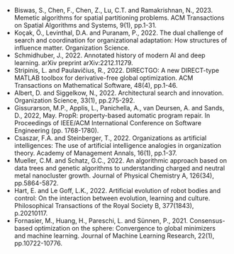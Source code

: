 * Biswas, S., Chen, F., Chen, Z., Lu, C.T. and Ramakrishnan, N., 2023. Memetic algorithms for spatial partitioning problems. ACM Transactions on Spatial Algorithms and Systems, 9(1), pp.1-31.
* Koçak, Ö., Levinthal, D.A. and Puranam, P., 2022. The dual challenge of search and coordination for organizational adaptation: How structures of influence matter. Organization Science.
* Schmidhuber, J., 2022. Annotated history of modern AI and deep learning. arXiv preprint arXiv:2212.11279.
* Stripinis, L. and Paulavičius, R., 2022. DIRECTGO: A new DIRECT-type MATLAB toolbox for derivative-free global optimization. ACM Transactions on Mathematical Software, 48(4), pp.1-46.
* Albert, D. and Siggelkow, N., 2022. Architectural search and innovation. Organization Science, 33(1), pp.275-292.
* Gissurarson, M.P., Applis, L., Panichella, A., van Deursen, A. and Sands, D., 2022, May. PropR: property-based automatic program repair. In Proceedings of IEEE/ACM International Conference on Software Engineering (pp. 1768-1780).
* Csaszar, F.A. and Steinberger, T., 2022. Organizations as artificial intelligences: The use of artificial intelligence analogies in organization theory. Academy of Management Annals, 16(1), pp.1-37.
* Mueller, C.M. and Schatz, G.C., 2022. An algorithmic approach based on data trees and genetic algorithms to understanding charged and neutral metal nanocluster growth. Journal of Physical Chemistry A, 126(34), pp.5864-5872.
* Hart, E. and Le Goff, L.K., 2022. Artificial evolution of robot bodies and control: On the interaction between evolution, learning and culture. Philosophical Transactions of the Royal Society B, 377(1843), p.20210117.
* Fornasier, M., Huang, H., Pareschi, L. and Sünnen, P., 2021. Consensus-based optimization on the sphere: Convergence to global minimizers and machine learning. Journal of Machine Learning Research, 22(1), pp.10722-10776.
